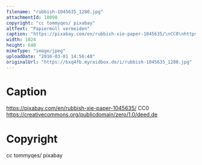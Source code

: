 ```yaml
---
filename: "rubbish-1045635_1280.jpg"
attachmentId: 18098
copyright: "cc tommyqes/ pixabay"
altText: "Papiermüll vermeiden"
caption: "https://pixabay.com/en/rubbish-xie-paper-1045635/\nCC0\nhttps://creativecommons.org/publicdomain/zero/1.0/deed.de"
width: 1024
height: 640
mimeType: "image/jpeg"
uploadDate: "2016-03-01 14:56:48"
originalUrl: "https://bxq4fb.myraidbox.de/i/rubbish-1045635_1280.jpg"
---
```


# Caption

https://pixabay.com/en/rubbish-xie-paper-1045635/
CC0
https://creativecommons.org/publicdomain/zero/1.0/deed.de

# Copyright

cc tommyqes/ pixabay
